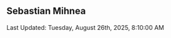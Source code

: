 <h2>Sebastian Mihnea</h2>

<!--RECENT_ACTIVITY:start-->
<!--RECENT_ACTIVITY:end-->
<!--RECENT_ACTIVITY:last_update-->
Last Updated: Tuesday, August 26th, 2025, 8:10:00 AM
<!--RECENT_ACTIVITY:last_update_end-->

<!---LOL-STATS-START-HERE--->
<!---LOL-STATS-END-HERE--->
